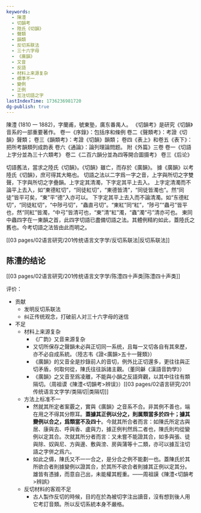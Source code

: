 ```yaml
---
keywords:
  - 陳澧
  - 切韻考
  - 陸氏《切韻》
  - 聲類
  - 韻類
  - 反切系联法
  - 三十六字母
  - 《廣韻》
  - 又音
  - 反語
  - 材料上来源复杂
  - 標準不一
  - 變例
  - 正例
  - 互注切語之字
lastIndexTime: 1736236981720
dg-publish: true
---
```

陳澧 (1810 一 1882)，字蘭甫，號東塾，廣东番禺人。
《切韻考》是研究《切韻》音系的一部重要著作。
卷一《序錄》：包括序和條例
卷二《聲類考》：考證《切韻》聲類；
卷三《韻類考》：考證《切韻》韻類；
卷四《表上》和卷五《表下》：把所考韻類列成韵表
卷六《通論》：論列理論問题。
附《外篇》三卷
卷一《切語上字分並為三十六類考》
卷二《二百六韻分並為四等開合圖摄考》
卷三《后论》

切語舊法，當求之陸氏《切韻》。《切韻》雖亡，而存於《廣韻》。
據《廣韻》以考陸氏《切韻》，庶可得其大略也。
切語之法以二字爲一字之音，上字與所切之字雙聲，下字與所切之字疊韻。上字定其清濁，下字定其平上去入。
上字定清濁而不論平上去入，如“東德紅切”，“同徒紅切”，“東德皆清”，“同徒皆濁也”。然“同徒”皆平可矣，“東”平“德”入亦可以。
下字定其平上去入而不論清濁。如“东德紅切”，“同徒紅切”，“中陟弓切”，“蟲直弓切”。“東紅”同“紅”，“陟弓”“蟲弓”皆平也，然“同紅”皆濁，“中弓”皆清可也，“東”清“紅”濁，“蟲”濁“弓”清亦可也。
東同中蟲四字在一東韻之首，此四字切語已盡備切語之法。其體例精約如此，蓋陸氏之舊也。今考切語之法皆由此而明之。

[[03 pages/02语言研究/201传统语言文字学/反切系联法\|反切系联法]]
## 陈澧的结论
[[03 pages/02语言研究/201传统语言文字学/陈澧四十声类\|陈澧四十声类]]

评价：
- 贡献
	- 发明反切系联法
	- 纠正传统观念，打破前人对三十六字母的迷信
- 不足
	- 材料上来源复杂
		- 《广韵》又音来源复杂
		- 又切所保存之聲韻未必與正切同一系统，且每一又切各自有其來歷，亦不必自成系統。（陸志韦《證<廣韻>五十一聲類》）
		- 《廣韻》的又音全是抄錄前人的音切，例外比正切還多，更往往與正切矛盾，何取何從，陳氏往往訴諸主觀。（董同龢《漢語音韵學》）
		- 《廣韻》之又音至爲凌離，不能與小韻之反語齊觀，以其中往往有類隔切。（周祖谟《陳澧<切韻考>辨误》）[[03 pages/02语言研究/201传统语言文字学/类隔切\|类隔切]]
	- 方法上标准不一
		- 然就其所定者案覈之，實與《廣韻》之音系不合。非其例不善也，端在用之不得其分際耳。**蓋據其正例以分之，則属類當多於四十；據其變例以合之，爲類當不及四十**。今就其所合者而言：如陳氏所定古與居、康與去、呼與香、盧與力，據正例判然爲二者也，陳氏則均從變例以定其合。次就其所分者而言：又未嘗不能證其合，如多與張、徒與除、奴與尼、方與邊、敷與滂、房與蒲等十二類，亦可以據互注切語之字併之爲六。
		- 如此之儔，陳氏又不一一合之，是分合之例不能劃一也。蓋陳氏於其所欲合者則據變例以證其合，於其所不欲合者則據其正例以定其分。雄皆有憑據，而意自己出，未能權其輕重。——周祖謨《陳澧<切韻考>辨誤》
	- 反切材料的客观不足
		- 古人製作反切的時候，目的在於為被切字注出讀音，沒有想到後人用它考訂音類。所以反切系統本身不嚴格。